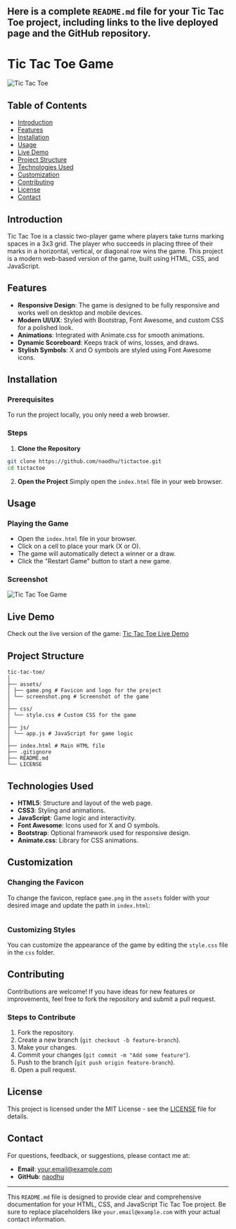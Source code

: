 ## Here is a complete `README.md` file for your Tic Tac Toe project, including links to the live deployed page and the GitHub repository.

# Tic Tac Toe Game

![Tic Tac Toe](./assets/game.png)

## Table of Contents

- [Introduction](#introduction)
- [Features](#features)
- [Installation](#installation)
- [Usage](#usage)
- [Live Demo](#live-demo)
- [Project Structure](#project-structure)
- [Technologies Used](#technologies-used)
- [Customization](#customization)
- [Contributing](#contributing)
- [License](#license)
- [Contact](#contact)

## Introduction

Tic Tac Toe is a classic two-player game where players take turns marking spaces in a 3x3 grid. The player who succeeds in placing three of their marks in a horizontal, vertical, or diagonal row wins the game. This project is a modern web-based version of the game, built using HTML, CSS, and JavaScript.

## Features

- **Responsive Design**: The game is designed to be fully responsive and works well on desktop and mobile devices.
- **Modern UI/UX**: Styled with Bootstrap, Font Awesome, and custom CSS for a polished look.
- **Animations**: Integrated with Animate.css for smooth animations.
- **Dynamic Scoreboard**: Keeps track of wins, losses, and draws.
- **Stylish Symbols**: X and O symbols are styled using Font Awesome icons.

## Installation

### Prerequisites

To run the project locally, you only need a web browser.

### Steps

1. **Clone the Repository**

```bash
git clone https://github.com/naodhu/tictactoe.git
cd tictactoe
```

2. **Open the Project**
   Simply open the `index.html` file in your web browser.

## Usage

### Playing the Game

- Open the `index.html` file in your browser.
- Click on a cell to place your mark (X or O).
- The game will automatically detect a winner or a draw.
- Click the "Restart Game" button to start a new game.

### Screenshot

![Tic Tac Toe Game](./assets/screenshot.png)

## Live Demo

Check out the live version of the game: [Tic Tac Toe Live Demo](https://gamestictac.netlify.app/)

## Project Structure

```
tic-tac-toe/
│
├── assets/
│ ├── game.png # Favicon and logo for the project
│ └── screenshot.png # Screenshot of the game
│
├── css/
│ └── style.css # Custom CSS for the game
│
├── js/
│ └── app.js # JavaScript for game logic
│
├── index.html # Main HTML file
├── .gitignore
├── README.md
└── LICENSE
```

## Technologies Used

- **HTML5**: Structure and layout of the web page.
- **CSS3**: Styling and animations.
- **JavaScript**: Game logic and interactivity.
- **Font Awesome**: Icons used for X and O symbols.
- **Bootstrap**: Optional framework used for responsive design.
- **Animate.css**: Library for CSS animations.

## Customization

### Changing the Favicon

To change the favicon, replace `game.png` in the `assets` folder with your desired image and update the path in `index.html`:

```html

```

### Customizing Styles

You can customize the appearance of the game by editing the `style.css` file in the `css` folder.

## Contributing

Contributions are welcome! If you have ideas for new features or improvements, feel free to fork the repository and submit a pull request.

### Steps to Contribute

1. Fork the repository.
2. Create a new branch (`git checkout -b feature-branch`).
3. Make your changes.
4. Commit your changes (`git commit -m "Add some feature"`).
5. Push to the branch (`git push origin feature-branch`).
6. Open a pull request.

## License

This project is licensed under the MIT License - see the [LICENSE](LICENSE) file for details.

## Contact

For questions, feedback, or suggestions, please contact me at:

- **Email**: [your.email@example.com](mailto:your.email@example.com)
- **GitHub**: [naodhu](https://github.com/naodhu)

---

This `README.md` file is designed to provide clear and comprehensive documentation for your HTML, CSS, and JavaScript Tic Tac Toe project. Be sure to replace placeholders like `your.email@example.com` with your actual contact information.
